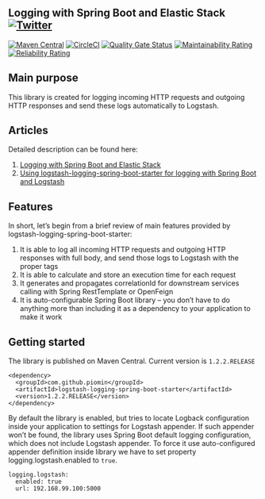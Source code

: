 ## Logging with Spring Boot and Elastic Stack  [![Twitter](https://img.shields.io/twitter/follow/piotr_minkowski.svg?style=social&logo=twitter&label=Follow%20Me)](https://twitter.com/piotr_minkowski)

[![Maven Central](https://maven-badges.herokuapp.com/maven-central/com.github.piomin/logstash-logging-spring-boot-starter/badge.svg)](https://maven-badges.herokuapp.com/maven-central/com.github.piomin/logstash-logging-spring-boot-starter)
[![CircleCI](https://circleci.com/gh/piomin/spring-boot-logging.svg?style=shield)](https://circleci.com/gh/piomin/spring-boot-logging)
[![Quality Gate Status](https://sonarcloud.io/api/project_badges/measure?project=piomin_spring-boot-logging&metric=alert_status)](https://sonarcloud.io/dashboard?id=piomin_spring-boot-logging)
[![Maintainability Rating](https://sonarcloud.io/api/project_badges/measure?project=piomin_spring-boot-logging&metric=sqale_rating)](https://sonarcloud.io/dashboard?id=piomin_spring-boot-logging)
[![Reliability Rating](https://sonarcloud.io/api/project_badges/measure?project=piomin_spring-boot-logging&metric=reliability_rating)](https://sonarcloud.io/dashboard?id=piomin_spring-boot-logging)

## Main purpose

This library is created for logging incoming HTTP requests and outgoing HTTP responses and send these logs automatically to Logstash.

## Articles
 
Detailed description can be found here:
1. [Logging with Spring Boot and Elastic Stack](https://piotrminkowski.com/2019/05/07/logging-with-spring-boot-and-elastic-stack/)
2. [Using logstash-logging-spring-boot-starter for logging with Spring Boot and Logstash](https://piotrminkowski.com/2019/10/02/using-logstash-logging-spring-boot-starter-for-logging-with-spring-boot-and-logstash/)

## Features
In short, let’s begin from a brief review of main features provided by logstash-logging-spring-boot-starter:
          
1. It is able to log all incoming HTTP requests and outgoing HTTP responses with full body, and send those logs to Logstash with the proper tags
2. It is able to calculate and store an execution time for each request
3. It generates and propagates correlationId for downstream services calling with Spring RestTemplate or OpenFeign
4. It is auto-configurable Spring Boot library – you don’t have to do anything more than including it as a dependency to your application to make it work

## Getting started          
The library is published on Maven Central. Current version is `1.2.2.RELEASE`
```
<dependency>
  <groupId>com.github.piomin</groupId>
  <artifactId>logstash-logging-spring-boot-starter</artifactId>
  <version>1.2.2.RELEASE</version>
</dependency>
```

By default the library is enabled, but tries to locate Logback configuration inside your application to settings for Logstash appender. If such appender won’t be found, the library uses Spring Boot default logging configuration, which does not include Logstash appender. To force it use auto-configured appender definition inside library we have to set property logging.logstash.enabled to `true`.
```
logging.logstash:
  enabled: true
  url: 192.168.99.100:5000
```
